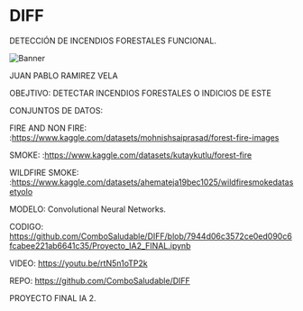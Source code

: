 # DIFF

DETECCIÓN DE INCENDIOS FORESTALES FUNCIONAL.

![Banner](https://github.com/ComboSaludable/DIFF/assets/98227956/94b7caf6-5ace-4fd3-a455-ee7f57c302a4)

JUAN PABLO RAMIREZ VELA

OBEJTIVO: DETECTAR INCENDIOS FORESTALES O INDICIOS DE ESTE

CONJUNTOS DE DATOS:

FIRE AND NON FIRE:
:https://www.kaggle.com/datasets/mohnishsaiprasad/forest-fire-images

SMOKE:
:https://www.kaggle.com/datasets/kutaykutlu/forest-fire

WILDFIRE SMOKE:
:https://www.kaggle.com/datasets/ahemateja19bec1025/wildfiresmokedatasetyolo

MODELO: Convolutional Neural Networks.

CODIGO: https://github.com/ComboSaludable/DIFF/blob/7944d06c3572ce0ed090c6fcabee221ab6641c35/Proyecto_IA2_FINAL.ipynb

VIDEO: https://youtu.be/rtN5n1oTP2k

REPO: https://github.com/ComboSaludable/DIFF


PROYECTO FINAL IA 2.
